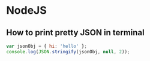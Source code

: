 # NodeJS


## How to print pretty JSON in terminal

```javascript
var jsonObj = { hi: 'hello' };
console.log(JSON.stringify(jsonObj, null, 2));
```
